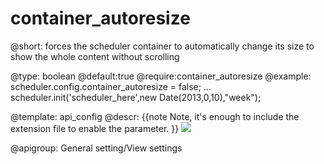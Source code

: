container_autoresize
=============

@short: forces the scheduler container to automatically change its size to show the whole content without scrolling
	

@type: boolean
@default:true
@require:container_autoresize
@example:
scheduler.config.container_autoresize = false;
...
scheduler.init('scheduler_here',new Date(2013,0,10),"week");

@template:	api_config
@descr:
{{note
Note, it's enough to include the extension file to enable the parameter.
}}
<img src="api/containerAutoresize_property.png"/>

@apigroup: General setting/View settings
